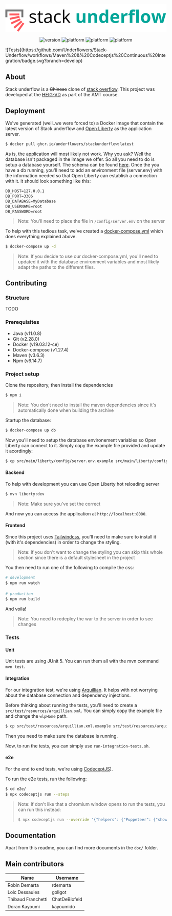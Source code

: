 

<p align="center">
<img src="doc/logo.png">
</p>

<p align="center">
  <img src="https://forthebadge.com/images/badges/built-with-love.svg" alt="version">
  <img src="https://forthebadge.com/images/badges/made-with-java.svg" alt="platform">
  <img src="https://forthebadge.com/images/badges/ctrl-c-ctrl-v.svg" alt="platform">
  <img src="https://forthebadge.com/images/badges/powered-by-black-magic.svg" alt="platform">
</p>
![Tests](https://github.com/Underflowers/Stack-Underflow/workflows/Maven%20&%20Codeceptjs%20Continuous%20Integration/badge.svg?branch=develop)


## About

Stack underflow is a <s>Chinese</s> clone of [stack overflow](https://stackoverflow.com/). This project was developed at the [HEIG-VD](https://heig-vd.ch/) as part of the AMT course. 

## Deployment

We've generated (well..we were forced to) a Docker image that contain the latest version of Stack underflow and [Open Liberty](https://openliberty.io/) as the application server.

```bash
$ docker pull ghcr.io/underflowers/stackunderflow:latest
```

As is, the application will most likely not work. Why you ask? Well the database isn't packaged in the image we offer. So all you need to do is setup a database yourself. The schema can be found [here](./docker/init/database/schema.sql). Once the you have a db running, you'll need to add an environment file (server.env) with the information needed so that  Open Liberty can establish a connection with it. it should look something like this:

```
DB_HOST=127.0.0.1
DB_PORT=3306
DB_DATABASE=MyDatabase
DB_USERNAME=root
DB_PASSWORD=root
```

> Note: You'll need to place the file in `/config/server.env` on the server

To help with this tedious task, we've created a [docker-compose.yml]() which does everything explained above.

```bash
$ docker-compose up -d
```

> Note: If you decide to use our docker-compose.yml, you'll need to updated it with the database environment variables and most likely adapt the paths to the different files.

## Contributing

### Structure

TODO

### Prerequisites

- Java (v11.0.8)
- Git (v2.28.0)
- Docker (v19.03.12-ce)
- Docker-compose (v1.27.4)
- Maven (v3.6.3)
- Npm (v6.14.7)

### Project setup

Clone the repository, then install the dependencies

```bash
$ npm i
```

> Note: You don't need to install the maven dependencies since it's automatically done when building the archive

Startup the database:

```bash
$ docker-compose up db
```

Now you'll need to setup the database environement variables so Open Liberty can connect to it. Simply copy the example file provided and update it acordingly:

```bash
$ cp src/main/liberty/config/server.env.example src/main/liberty/config/server.env
```

#### Backend

To help with development you can use Open Liberty hot reloading server

```bash
$ mvn liberty:dev
```

> Note: Make sure you've set the correct 

And now you can access the application at `http://localhost:8080`.

#### Frontend

Since this project uses [Tailwindcss](https://tailwindcss.com/), you'll need to make sure to install it (with it's dependencies) in order to change the styling.

> Note: If you don't want to change the styling you can skip this whole section since there is a default stylesheet in the project
>

You then need to run one of the following to compile the css:

```sh
# development
$ npm run watch

# production
$ npm run build
```

And voila!

> Note: You need to redeploy the war to the server in order to see changes

### Tests

#### Unit

Unit tests are using JUnit 5. You can run them all with the mvn command `mvn test`.

#### Integration

For our integration test, we're using [Arquillian](https://arquillian.org/). It helps with not worrying about the database connection and dependency injections.

Before thinking about running the tests, you'll need to create a `src/test/resources/arquillian.xml`. You can simply copy the example file and change the `wlpHome` path.

```bash
$ cp src/test/resources/arquillian.xml.example src/test/resources/arquillian.xml
```

Then you need to make sure the database is running. 

Now, to run the tests, you can simply use  `run-integration-tests.sh`.

#### e2e

For the end to end tests, we're using [CodeceptJS](https://codecept.io/)). 

To run the e2e tests, run the following:

```bash
$ cd e2e/
$ npx codeceptjs run --steps
```

> Note: If don't like that a chromium window opens to run the tests, you can run this instead: 
>
> ```bash
> $ npx codeceptjs run --override '{"helpers": {"Puppeteer": {"show": false}}}' --steps
> ```

## Documentation

Apart from this readme, you can find more documents in the `doc/` folder.

## Main contributors

| Name               | Username      |
| ------------------ | ------------- |
| Robin Demarta      | rdemarta      |
| Loic Dessaules     | gollgot       |
| Thibaud Franchetti | ChatDeBlofeld |
| Doran Kayoumi      | kayoumido     |

